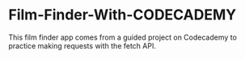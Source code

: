 # Film-Finder-With-CODECADEMY
 This film finder app comes from a guided project on Codecademy to practice making requests with the fetch API.
